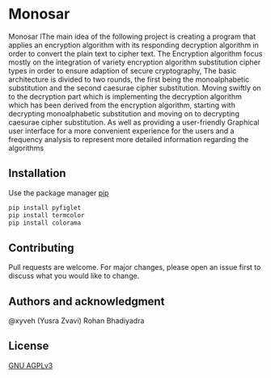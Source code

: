 # Monosar
Monosar lThe main idea of the following project is creating a program that applies an encryption algorithm with its responding decryption algorithm in order to convert the plain text to cipher text. The Encryption algorithm focus mostly on the integration of variety encryption algorithm substitution cipher types in order to ensure adaption of secure cryptography, The basic architecture is divided to two rounds, the first being the monoalphabetic substitution and the second caesurae cipher substitution. Moving swiftly on to the decryption part which is implementing the decryption algorithm which has been derived from the encryption algorithm, starting with decrypting monoalphabetic substitution and moving on to decrypting  caesurae cipher substitution. As well as providing a user-friendly Graphical user interface for a more convenient experience for the users and a frequency analysis to represent more detailed information regarding the algorithms

## Installation

Use the package manager [pip](https://pip.pypa.io/en/stable/)

```bash
pip install pyfiglet
pip install termcolor
pip install colorama
```
## Contributing
Pull requests are welcome. For major changes, please open an issue first to discuss what you would like to change.

## Authors and acknowledgment

@xyveh (Yusra Zvavi)
Rohan Bhadiyadra

## License
[GNU AGPLv3](https://choosealicense.com/licenses/agpl-3.0/)



